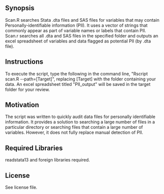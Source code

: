 ## Synopsis

Scan.R searches Stata .dta files and SAS files for variables that may contain Personally-identifiable information (PII). It uses a vector of strings that commonly appear as part of variable names or labels that contain PII. Scan.r searches all .dta and SAS files in the specified folder and outputs an excel spreadsheet of variables and data flagged as potential PII (by .dta file).

## Instructions

To execute the script, type the following in the command line, "Rscript scan.R --path=[Target]", replacing [Target] with the folder containing your data. An excel spreadsheet titled "PII_output" will be saved in the target folder for your review.

## Motivation

The script was written to quickly audit data files for personally identifiable information. It provides a solution to searching a large number of files in a particular directory or searching files that contain a large number of variables. However, it does not fully replace manual detection of PII. 

## Required Libraries

readstata13 and foreign libraries required.

## License

See license file.
